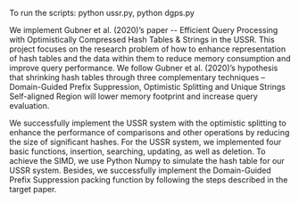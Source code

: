 To run the scripts: python ussr.py, python dgps.py

We implement  Gubner et al. (2020)’s paper -- Efficient Query Processing with Optimistically Compressed Hash Tables & Strings in the USSR. This project focuses on the research problem of how to enhance representation of hash tables and the data within them to reduce memory consumption and improve query performance. We follow Gubner et al. (2020)’s hypothesis that shrinking hash tables through three complementary techniques – Domain-Guided Prefix Suppression, Optimistic Splitting and Unique Strings Self-aligned Region will lower memory footprint and increase query evaluation.

We successfully implement the USSR system with the optimistic splitting to enhance the performance of comparisons and other operations by reducing the size of significant hashes. For the USSR system, we implemented four basic functions, insertion, searching, updating, as well as deletion. To achieve the SIMD, we use Python Numpy to simulate the hash table for our USSR system. Besides,  we successfully implement the Domain-Guided Prefix Suppression packing function by following the steps described in the target paper.
